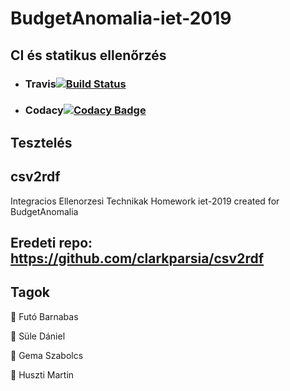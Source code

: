 # BudgetAnomalia-iet-2019

## CI és statikus ellenőrzés

-  ### Travis[![Build Status](https://travis-ci.org/BME-MIT-IET/BudgetAnomalia-iet-2019.svg?branch=master)](https://travis-ci.org/BME-MIT-IET/BudgetAnomalia-iet-2019)
-  ### Codacy[![Codacy Badge](https://api.codacy.com/project/badge/Grade/0283f198f7444bd9b379e649fa6f08ab)](https://app.codacy.com/app/futobarna/BudgetAnomalia-iet-2019?utm_source=github.com&utm_medium=referral&utm_content=BME-MIT-IET/BudgetAnomalia-iet-2019&utm_campaign=Badge_Grade_Dashboard)

## Tesztelés
## csv2rdf
Integracios Ellenorzesi Technikak Homework
iet-2019 created for BudgetAnomalia
## Eredeti repo: <https://github.com/clarkparsia/csv2rdf>
## Tagok

🐧  Futó Barnabas

🎃  Süle Dániel

🐥  Gema Szabolcs

🐷  Huszti Martin
